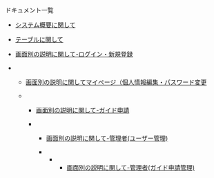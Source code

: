 ドキュメント一覧

- [システム概要に関して](https://docs.google.com/spreadsheets/d/1MgVGu0XAIh_czL9mOhbBILRiebY4XR3VB6mi06yXXsA/edit?gid=1219998734#gid=1219998734)
  
- [テーブルに関して](https://docs.google.com/spreadsheets/d/1MgVGu0XAIh_czL9mOhbBILRiebY4XR3VB6mi06yXXsA/edit?gid=634824533#gid=634824533)

- [画面別の説明に関して-ログイン・新規登録](https://docs.google.com/spreadsheets/d/1MgVGu0XAIh_czL9mOhbBILRiebY4XR3VB6mi06yXXsA/edit?gid=300088807#gid=300088807)

- - [画面別の説明に関してマイページ（個人情報編集・パスワード変更](https://docs.google.com/spreadsheets/d/1MgVGu0XAIh_czL9mOhbBILRiebY4XR3VB6mi06yXXsA/edit?gid=1263687612#gid=1263687612)
 
  - - [画面別の説明に関して-ガイド申請](https://docs.google.com/spreadsheets/d/1MgVGu0XAIh_czL9mOhbBILRiebY4XR3VB6mi06yXXsA/edit?gid=673439643#gid=673439643)
   
    - - [画面別の説明に関して-管理者(ユーザー管理)](https://docs.google.com/spreadsheets/d/1MgVGu0XAIh_czL9mOhbBILRiebY4XR3VB6mi06yXXsA/edit?gid=590606926#gid=590606926)
        
      - - - [画面別の説明に関して-管理者(ガイド申請管理)](https://docs.google.com/spreadsheets/d/1MgVGu0XAIh_czL9mOhbBILRiebY4XR3VB6mi06yXXsA/edit?gid=1942799143#gid=1942799143)


